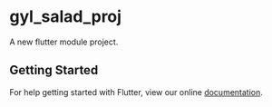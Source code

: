# gyl_salad_proj

A new flutter module project.

## Getting Started

For help getting started with Flutter, view our online
[documentation](https://flutter.io/).
